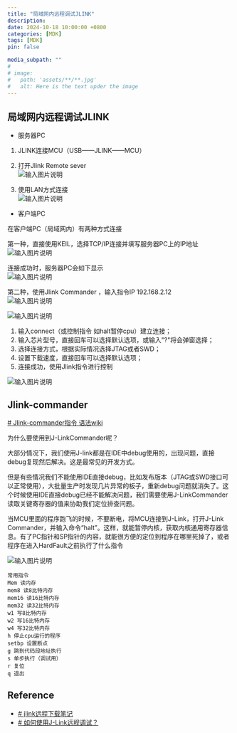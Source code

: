 ```yaml
---
title: "局域网内远程调试JLINK"
description: 
date: 2024-10-18 10:00:00 +0800
categories: [MDK]
tags: [MDK]
pin: false

media_subpath: ""
#
# image:
#   path: 'assets/**/**.jpg'
#   alt: Here is the text upder the image
---
```


## 局域网内远程调试JLINK

- 服务器PC  

1. JLINK连接MCU（USB——JLINK——MCU）

2. 打开Jlink Remote sever  
![输入图片说明](/imgs/mdk-jlink-debug/2024-10-18/BQdGom7oePPmgwYw.png)

3. 使用LAN方式连接  
![输入图片说明](/imgs/mdk-jlink-debug/2024-10-18/fZ9u4jNK0OwI7gTG.png)

-  客户端PC

在客户端PC（局域网内）有两种方式连接  

第一种，直接使用KEIL，选择TCP/IP连接并填写服务器PC上的IP地址  
![输入图片说明](/imgs/mdk-jlink-debug/2024-10-18/t3LdYNtZ97Cy51P1.png)

连接成功时，服务器PC会如下显示  
![输入图片说明](/imgs/mdk-jlink-debug/2024-10-18/9YDJGm6AY02DvOkx.png)

第二种，使用Jlink Commander ，输入指令IP 192.168.2.12  
![输入图片说明](/imgs/mdk-jlink-debug/2024-10-18/uPvG8bEAFflIIxpM.png)

![输入图片说明](/imgs/mdk-jlink-debug/2024-10-18/v65i0qid92vLtjxY.png)

>
1. 输入connect（或控制指令 如halt暂停cpu）建立连接；
2. 输入芯片型号，直接回车可以选择默认选项，或输入"?"将会弹窗选择；
3. 选择连接方式，根据实际情况选择JTAG或者SWD；
4. 设置下载速度，直接回车可以选择默认选项；
5. 连接成功，使用Jlink指令进行控制

![输入图片说明](/imgs/mdk-jlink-debug/2024-10-18/JnP9t731HfiBeTBd.png)

## Jlink-commander

[# Jlink-commander指令 语法wiki](https://wiki.segger.com/J-Link_Commander#Commands)

为什么要使用到J-LinkCommander呢？

大部分情况下，我们使用J-link都是在IDE中debug使用的，出现问题，直接debug复现然后解决。这是最常见的开发方式。

但是有些情况我们不能使用IDE直接debug，比如发布版本（JTAG或SWD接口可以正常使用），大批量生产时发现几片异常的板子，重新debug问题就消失了。这个时候使用IDE直接debug已经不能解决问题，我们需要使用J-LinkCommander读取关键寄存器的值来协助我们定位排查问题。

当MCU里面的程序跑飞的时候，不要断电，将MCU连接到J-Link，打开J-Link Commander，并输入命令“halt”。这样，就能暂停内核，获取内核通用寄存器信息。有了PC指针和SP指针的内容，就能很方便的定位到程序在哪里死掉了，或者程序在进入HardFault之前执行了什么指令  

![输入图片说明](/imgs/mdk-jlink-debug/2024-10-18/dYUr3N8fCP9IwazH.png)

```
常用指令
Mem 读内存
mem8 读8比特内存
mem16 读16比特内存
mem32 读32比特内存
w1 写8比特内存
w2 写16比特内存
w4 写32比特内存
h 停止cpu运行的程序
setbp 设置断点
g 跳到代码段地址执行
s 单步执行（调试用）
r 复位
q 退出
```

## Reference
- [# jlink远程下载笔记](https://blog.csdn.net/u012850592/article/details/87866309)
- [# 如何使用J-Link远程调试？](https://shequ.stmicroelectronics.cn/thread-627759-1-1.html)
